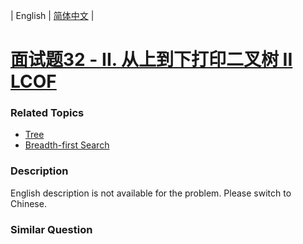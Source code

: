 | English | [简体中文](README.md) |

# [面试题32 - II. 从上到下打印二叉树 II LCOF](https://leetcode-cn.com/problems/cong-shang-dao-xia-da-yin-er-cha-shu-ii-lcof)
 ### Related Topics
 - [Tree](https://leetcode-cn.com/tag/tree)
 - [Breadth-first Search](https://leetcode-cn.com/tag/breadth-first-search)

 ### Description
English description is not available for the problem. Please switch to Chinese.

### Similar Question
